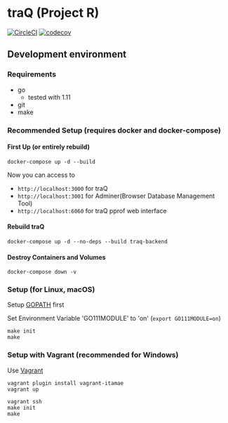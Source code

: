 # traQ (Project R)

[![CircleCI](https://circleci.com/gh/traPtitech/traQ.svg?style=shield)](https://circleci.com/gh/traPtitech/traQ)
[![codecov](https://codecov.io/gh/traPtitech/traQ/branch/master/graph/badge.svg)](https://codecov.io/gh/traPtitech/traQ)

## Development environment

### Requirements

- go
	- tested with 1.11
- git
- make

### Recommended Setup (requires docker and docker-compose)

#### First Up (or entirely rebuild)
`docker-compose up -d --build`

Now you can access to
+ `http://localhost:3000` for traQ
+ `http://localhost:3001` for Adminer(Browser Database Management Tool)
+ `http://localhost:6060` for traQ pprof web interface

#### Rebuild traQ
`docker-compose up -d --no-deps --build traq-backend`

#### Destroy Containers and Volumes
`docker-compose down -v`

### Setup (for Linux, macOS)

Setup [GOPATH](https://github.com/golang/go/wiki/GOPATH) first

Set Environment Variable 'GO111MODULE' to 'on' (`export GO111MODULE=on`)

```
make init
make
```

### Setup with Vagrant (recommended for Windows)

Use [Vagrant](https://www.vagrantup.com/downloads.html)

```
vagrant plugin install vagrant-itamae
vagrant up
```

```
vagrant ssh
make init
make
```
